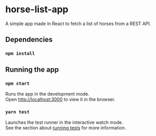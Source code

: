 # horse-list-app

A simple app made in React to fetch a list of horses from a REST API.

## Dependencies

### `npm install`

## Running the app

### `npm start`

Runs the app in the development mode.\
Open [http://localhost:3000](http://localhost:3000) to view it in the browser.

### `yarn test`

Launches the test runner in the interactive watch mode.\
See the section about [running tests](https://facebook.github.io/create-react-app/docs/running-tests) for more information.
